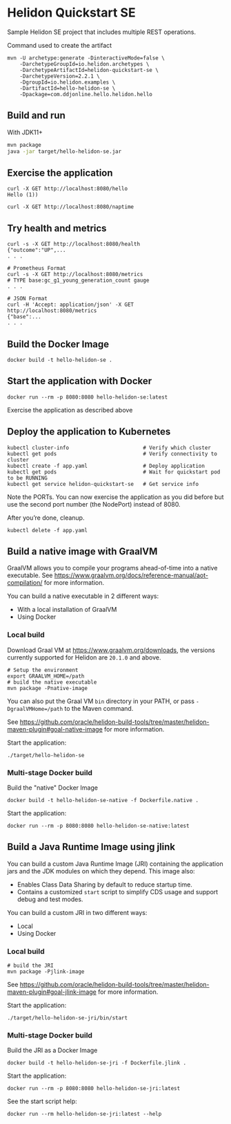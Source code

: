 # Helidon Quickstart SE

Sample Helidon SE project that includes multiple REST operations.

Command used to create the artifact
```
mvn -U archetype:generate -DinteractiveMode=false \
    -DarchetypeGroupId=io.helidon.archetypes \
    -DarchetypeArtifactId=helidon-quickstart-se \
    -DarchetypeVersion=2.2.1 \
    -DgroupId=io.helidon.examples \
    -DartifactId=hello-helidon-se \
    -Dpackage=com.ddjonline.hello.helidon.hello
```


## Build and run

With JDK11+
```bash
mvn package
java -jar target/hello-helidon-se.jar
```

## Exercise the application

```
curl -X GET http://localhost:8080/hello
Hello (1))

curl -X GET http://localhost:8080/naptime
```

## Try health and metrics

```
curl -s -X GET http://localhost:8080/health
{"outcome":"UP",...
. . .

# Prometheus Format
curl -s -X GET http://localhost:8080/metrics
# TYPE base:gc_g1_young_generation_count gauge
. . .

# JSON Format
curl -H 'Accept: application/json' -X GET http://localhost:8080/metrics
{"base":...
. . .

```

## Build the Docker Image

```
docker build -t hello-helidon-se .
```

## Start the application with Docker

```
docker run --rm -p 8080:8080 hello-helidon-se:latest
```

Exercise the application as described above

## Deploy the application to Kubernetes

```
kubectl cluster-info                        # Verify which cluster
kubectl get pods                            # Verify connectivity to cluster
kubectl create -f app.yaml                  # Deploy application
kubectl get pods                            # Wait for quickstart pod to be RUNNING
kubectl get service helidon-quickstart-se   # Get service info
```

Note the PORTs. You can now exercise the application as you did before but use the second
port number (the NodePort) instead of 8080.

After you’re done, cleanup.

```
kubectl delete -f app.yaml
```

## Build a native image with GraalVM

GraalVM allows you to compile your programs ahead-of-time into a native
 executable. See https://www.graalvm.org/docs/reference-manual/aot-compilation/
 for more information.

You can build a native executable in 2 different ways:
* With a local installation of GraalVM
* Using Docker

### Local build

Download Graal VM at https://www.graalvm.org/downloads, the versions
 currently supported for Helidon are `20.1.0` and above.

```
# Setup the environment
export GRAALVM_HOME=/path
# build the native executable
mvn package -Pnative-image
```

You can also put the Graal VM `bin` directory in your PATH, or pass
 `-DgraalVMHome=/path` to the Maven command.

See https://github.com/oracle/helidon-build-tools/tree/master/helidon-maven-plugin#goal-native-image
 for more information.

Start the application:

```
./target/hello-helidon-se
```

### Multi-stage Docker build

Build the "native" Docker Image

```
docker build -t hello-helidon-se-native -f Dockerfile.native .
```

Start the application:

```
docker run --rm -p 8080:8080 hello-helidon-se-native:latest
```

## Build a Java Runtime Image using jlink

You can build a custom Java Runtime Image (JRI) containing the application jars and the JDK modules
on which they depend. This image also:

* Enables Class Data Sharing by default to reduce startup time.
* Contains a customized `start` script to simplify CDS usage and support debug and test modes.

You can build a custom JRI in two different ways:
* Local
* Using Docker


### Local build

```
# build the JRI
mvn package -Pjlink-image
```

See https://github.com/oracle/helidon-build-tools/tree/master/helidon-maven-plugin#goal-jlink-image
 for more information.

Start the application:

```
./target/hello-helidon-se-jri/bin/start
```

### Multi-stage Docker build

Build the JRI as a Docker Image

```
docker build -t hello-helidon-se-jri -f Dockerfile.jlink .
```

Start the application:

```
docker run --rm -p 8080:8080 hello-helidon-se-jri:latest
```

See the start script help:

```
docker run --rm hello-helidon-se-jri:latest --help
```
